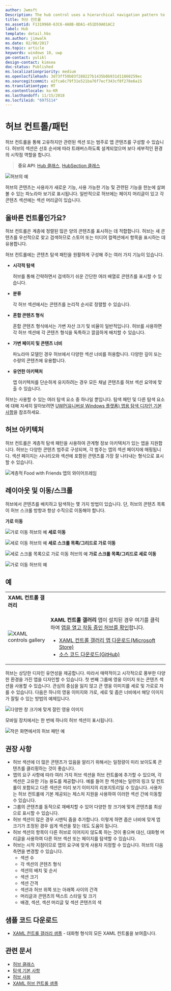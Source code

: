 ```yaml
---
author: Jwmsft
Description: The hub control uses a hierarchical navigation pattern to support apps with a relational information architecture.
title: 허브 컨트롤
ms.assetid: F1319960-63C6-4A8B-8DA1-451D59A01AC2
label: Hub
template: detail.hbs
ms.author: jimwalk
ms.date: 02/08/2017
ms.topic: article
keywords: windows 10, uwp
pm-contact: yulikl
design-contact: kimsea
doc-status: Published
ms.localizationpriority: medium
ms.openlocfilehash: 3d73ff59b03f288227b1435b0b931d11860259ec
ms.sourcegitcommit: e2fca6c79f31e521ba76f7ecf343cf8f278e6a15
ms.translationtype: MT
ms.contentlocale: ko-KR
ms.lasthandoff: 11/15/2018
ms.locfileid: "6975114"
---
```

# <a name="hub-controlpattern"></a>허브 컨트롤/패턴

 


허브 컨트롤을 통해 고유하지만 관련된 섹션 또는 범주로 앱 콘텐츠를 구성할 수 있습니다. 허브의 섹션은 선호 순서에 따라 트래버스하도록 설계되었으며 보다 세부적인 환경의 시작점 역할을 합니다.

> **중요 API**: [Hub 클래스](https://msdn.microsoft.com/library/windows/apps/dn251843), [HubSection 클래스](https://msdn.microsoft.com/library/windows/apps/dn251845)

![허브의 예](images/hub_example_tablet.png)

허브의 콘텐츠는 사용자가 새로운 기능, 사용 가능한 기능 및 관련된 기능을 한눈에 살펴볼 수 있는 파노라마 보기로 표시됩니다. 일반적으로 허브에는 페이지 머리글이 있고 각 콘텐츠 섹션에는 섹션 머리글이 있습니다.


## <a name="is-this-the-right-control"></a>올바른 컨트롤인가요?

허브 컨트롤은 계층에 정렬된 많은 양의 콘텐츠를 표시하는 데 적합합니다. 허브는 새 콘텐츠를 우선적으로 찾고 검색하므로 스토어 또는 미디어 컬렉션에서 항목을 표시하는 데 유용합니다.

허브 컨트롤에는 콘텐츠 탐색 패턴을 원활하게 구성해 주는 여러 가지 기능이 있습니다.

-   **시각적 탐색**

    허브를 통해 간략하면서 검색하기 쉬운 간단한 여러 배열로 콘텐츠를 표시할 수 있습니다.

-   **분류**

    각 허브 섹션에서는 콘텐츠를 논리적 순서로 정렬할 수 있습니다.

-   **혼합 콘텐츠 형식**

    혼합 콘텐츠 형식에서는 가변 자산 크기 및 비율이 일반적입니다. 허브를 사용하면 각 허브 섹션에 각 콘텐츠 형식을 독특하고 깔끔하게 배치할 수 있습니다.

-   **가변 페이지 및 콘텐츠 너비**

    파노라마 모델인 경우 허브에서 다양한 섹션 너비를 허용합니다. 다양한 깊이 또는 수량의 콘텐츠에 유용합니다.

-   **유연한 아키텍처**

    앱 아키텍처를 단순하게 유지하려는 경우 모든 채널 콘텐츠를 허브 섹션 요약에 맞출 수 있습니다.

허브는 사용할 수 있는 여러 탐색 요소 중 하나일 뿐입니다. 탐색 패턴 및 다른 탐색 요소에 대해 자세히 알아보려면 [UWP(유니버설 Windows 플랫폼) 앱용 탐색 디자인 기본 사항](../basics/navigation-basics.md)을 참조하세요.

## <a name="hub-architecture"></a>허브 아키텍처

허브 컨트롤은 계층적 탐색 패턴을 사용하여 관계형 정보 아키텍처가 있는 앱을 지원합니다. 허브는 다양한 콘텐츠 범주로 구성되며, 각 범주는 앱의 섹션 페이지에 매핑됩니다. 섹션 페이지는 시나리오와 섹션에 포함된 콘텐츠를 가장 잘 나타내는 형식으로 표시할 수 있습니다.

![계층적 Food with Friends 앱의 와이어프레임](images/navigation_diagram_food_with_friends_app_new.png)

## <a name="layouts-and-panningscrolling"></a>레이아웃 및 이동/스크롤

허브에서 콘텐츠를 배치하고 탐색하는 몇 가지 방법이 있습니다. 단, 허브의 콘텐츠 목록이 허브 스크롤 방향과 항상 수직으로 이동해야 합니다.

**가로 이동**

![가로 이동 허브의 예](images/controls_hub_horizontal_pan.png)
**세로 이동**

![세로 이동 허브의 예](images/controls_hub_vertical_pan.png)
**세로 스크롤 목록/그리드로 가로 이동**

![세로 스크롤 목록으로 가로 이동 허브의 예](images/controls_hub_horizontal_vertical_scroll.png)
**가로 스크롤 목록/그리드로 세로 이동**

![가로 이동 허브의 예](images/controls_hub_vertical_horizontal_scroll.png)

## <a name="examples"></a>예

<table>
<th align="left">XAML 컨트롤 갤러리<th>
<tr>
<td><img src="images/xaml-controls-gallery-sm.png" alt="XAML controls gallery"></img></td>
<td>
    <p><strong style="font-weight: semi-bold">XAML 컨트롤 갤러리</strong> 앱이 설치된 경우 여기를 클릭하여 <a href="xamlcontrolsgallery:/item/Hub">앱을 열고 작동 중인 허브를 확인</a>합니다.</p>
    <ul>
    <li><a href="https://www.microsoft.com/store/productId/9MSVH128X2ZT">XAML 컨트롤 갤러리 앱 다운로드(Microsoft Store)</a></li>
    <li><a href="https://github.com/Microsoft/Windows-universal-samples/tree/master/Samples/XamlUIBasics">소스 코드 다운로드(GitHub)</a></li>
    </ul>
</td>
</tr>
</table>

허브는 상당한 디자인 유연성을 제공합니다. 따라서 매력적이고 시각적으로 풍부한 다양한 환경을 가진 앱을 디자인할 수 있습니다. 첫 번째 그룹에 영웅 이미지 또는 콘텐츠 섹션을 사용할 수 있습니다. 관심의 중심을 잃지 않고 큰 영웅 이미지를 세로 및 가로로 자를 수 있습니다. 다음은 하나의 영웅 이미지와 가로, 세로 및 좁은 너비에서 해당 이미지가 잘릴 수 있는 방법의 예제입니다.

![다양한 창 크기에 맞게 잘린 영웅 이미지](images/hub_hero_cropped2.png)

모바일 장치에서는 한 번에 하나의 허브 섹션이 표시됩니다.

![작은 화면에서의 허브 패턴 예](images/phone_hub_example.png)

## <a name="recommendations"></a>권장 사항

-   허브 섹션에 더 많은 콘텐츠가 있음을 알리기 위해서는 일정량이 미리 보이도록 콘텐츠를 클리핑하는 것이 좋습니다.
-   앱의 요구 사항에 따라 여러 가지 허브 섹션을 허브 컨트롤에 추가할 수 있으며, 각 섹션은 고유한 기능 용도를 제공합니다. 예를 들어 한 섹션에는 일련의 링크 및 컨트롤이 포함되고 다른 섹션은 미리 보기 이미지의 리포지토리일 수 있습니다. 사용자는 허브 컨트롤에 기본 제공되는 제스처 지원을 사용하여 이러한 섹션 간에 이동할 수 있습니다.
-   그룹의 콘텐츠를 동적으로 재배치할 수 있어 다양한 창 크기에 맞게 콘텐츠를 최상으로 표시할 수 있습니다.
-   허브 섹션이 많은 경우 시맨틱 줌을 추가합니다. 이렇게 하면 좁은 너비에 맞게 앱 크기가 조정된 경우 쉽게 섹션을 찾는 데도 도움이 됩니다.
-   허브 섹션의 항목이 다른 허브로 이어지지 않도록 하는 것이 좋으며 대신, 대화형 머리글을 사용하여 다른 허브 섹션 또는 페이지를 탐색할 수 있습니다.
-   허브는 시작 지점이므로 앱의 요구에 맞게 사용자 지정할 수 있습니다. 허브의 다음 측면을 변경할 수 있습니다.
    -   섹션 수
    -   각 섹션의 콘텐츠 형식
    -   섹션의 배치 및 순서
    -   섹션 크기
    -   섹션 간격
    -   섹션과 허브 위쪽 또는 아래쪽 사이의 간격
    -   머리글과 콘텐츠의 텍스트 스타일 및 크기
    -   배경, 섹션, 섹션 머리글 및 섹션 콘텐츠의 색

## <a name="get-the-sample-code"></a>샘플 코드 다운로드

- [XAML 컨트롤 갤러리 샘플](https://github.com/Microsoft/Windows-universal-samples/tree/master/Samples/XamlUIBasics) - 대화형 형식의 모든 XAML 컨트롤을 보여줍니다.

## <a name="related-articles"></a>관련 문서

- [허브 클래스](https://msdn.microsoft.com/library/windows/apps/dn251843)
- [탐색 기본 사항](../basics/navigation-basics.md)
- [허브 사용](https://msdn.microsoft.com/library/windows/apps/xaml/dn308518)
- [XAML 허브 컨트롤 샘플](http://go.microsoft.com/fwlink/p/?LinkID=310072)
